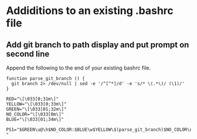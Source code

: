 # Addiditions to an existing .bashrc file

## Add git branch to path display and put prompt on second line

Append the following to the end of your existing bashrc file.
```
function parse_git_branch () {
  git branch 2> /dev/null | sed -e '/^[^*]/d' -e 's/* \(.*\)/ (\1)/'
}

RED="\[\033[0;31m\]"
YELLOW="\[\033[0;33m\]"
GREEN="\[\033[01;32m\]"
NO_COLOR="\[\033[0m\]"
BLUE="\[\033[01;34m\]"

PS1="$GREEN\u@\h$NO_COLOR:$BLUE\w$YELLOW\$(parse_git_branch)$NO_COLOR\n\$ "
```
